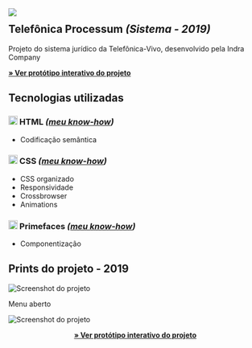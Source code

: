 

<img src="http://velameweb.com.br/git/config/images/monitor-sistema-with-margin.png" align="left" />


<h2>Telefônica Processum <em>(Sistema - 2019)</em></h2>

<p>Projeto do sistema jurídico da Telefônica-Vivo, desenvolvido pela Indra Company</p>

<p>
  <a href="http://velameweb.com.br/projetos-sistemas/telefonica-processum-2019/" target="_blank">
    <strong>» Ver protótipo interativo do projeto</strong>
  </a>
</p>

<h2>Tecnologias utilizadas</h2>

<h3><img src="http://velameweb.com.br/git/config/images/html-icon.png" alt="HTML ícone" height="18px" /> HTML <em>(<a href="https://github.com/tarcisovelame/curriculo/tree/master/html" target="_blank">meu know-how</a>)</em></h3>
<ul>
    <li>Codificação semântica</li>
</ul>

<h3><img src="http://velameweb.com.br/git/config/images/css-icon.png" alt="CSS ícone" height="18px" /> CSS <em>(<a href="https://github.com/tarcisovelame/curriculo/tree/master/css" target="_blank">meu know-how</a>)</em></h3>
<ul>
    <li>CSS organizado</li>
    <li>Responsividade</li>
    <li>Crossbrowser</li>
    <li>Animations</li>
</ul>

<h3><img src="http://velameweb.com.br/git/config/images/primefaces-icon.png" alt="Primefaces ícone" height="18px" /> Primefaces <em>(<a href="https://github.com/tarcisovelame/curriculo/tree/master/primefaces" target="_blank">meu know-how</a>)</em></h3>
<ul>
    <li>Componentização</li>
</ul>

<h2>Prints do projeto - 2019</h2>

<img src="http://velameweb.com.br/projetos-sistemas/telefonica-processum-2019/screenshot.jpg" alt="Screenshot do projeto">

<p>Menu aberto</p>
<img src="http://velameweb.com.br/projetos-sistemas/telefonica-processum-2019/screenshot-2.jpg" alt="Screenshot do projeto">

<p align="center">
  <a href="http://velameweb.com.br/projetos-sistemas/telefonica-processum-2019/" target="_blank">
    <strong>» Ver protótipo interativo do projeto</strong>
  </a>
</p>